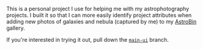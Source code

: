 This is a personal project I use for helping me with my astrophotography projects.
I built it so that I can more easily identify project attributes when adding new photos of 
galaxies and nebula (captured by me) to my [AstroBin](https://app.astrobin.com/u/nickkohrn#gallery) gallery.

If you're interested in trying it out, pull down the [`main-ui`](https://github.com/nickkohrn/AstroSummary/tree/main-ui) branch.
